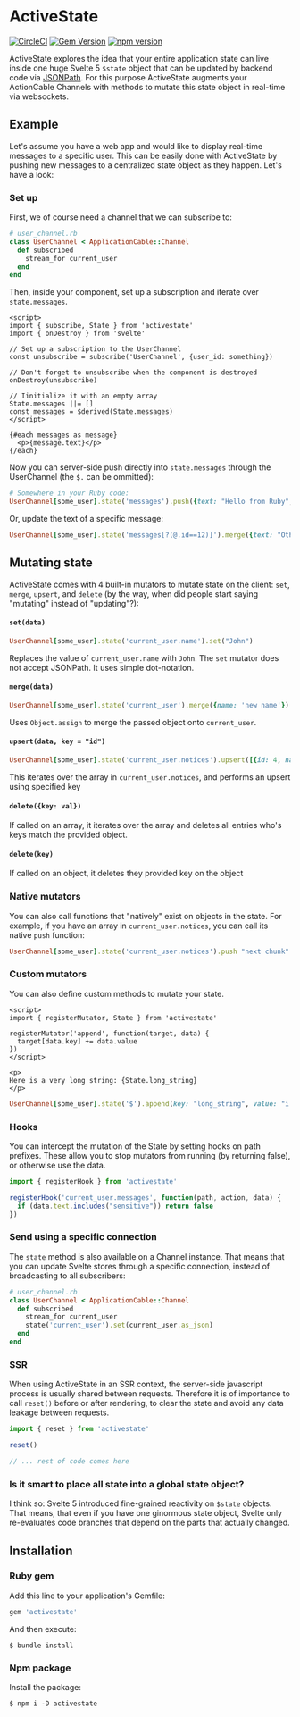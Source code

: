 # ActiveState

[![CircleCI](https://circleci.com/gh/buhrmi/activestate.svg?style=shield)](https://circleci.com/gh/buhrmi/activestate)
[![Gem Version](https://badge.fury.io/rb/activestate.svg)](https://rubygems.org/gems/activestate)
[![npm version](https://badge.fury.io/js/activestate.svg)](https://www.npmjs.com/package/activestate)

ActiveState explores the idea that your entire application state can live inside one huge Svelte 5  `$state` object that can be updated by backend code via [JSONPath](https://en.wikipedia.org/wiki/JSONPath). For this purpose ActiveState augments your ActionCable Channels with methods to mutate this state object in real-time via websockets.

## Example

Let's assume you have a web app and would like to display real-time messages to a specific user. This can be easily done with ActiveState by pushing new messages to a centralized state object as they happen. Let's have a look:

### Set up

First, we of course need a channel that we can subscribe to:

```rb
# user_channel.rb
class UserChannel < ApplicationCable::Channel
  def subscribed
    stream_for current_user
  end
end
```

Then, inside your component, set up a subscription and iterate over `state.messages`.

```svelte
<script>
import { subscribe, State } from 'activestate'
import { onDestroy } from 'svelte'

// Set up a subscription to the UserChannel
const unsubscribe = subscribe('UserChannel', {user_id: something})

// Don't forget to unsubscribe when the component is destroyed
onDestroy(unsubscribe)

// Iinitialize it with an empty array
State.messages ||= []
const messages = $derived(State.messages)
</script>

{#each messages as message}
  <p>{message.text}</p>
{/each}
```

Now you can server-side push directly into `state.messages` through the UserChannel (the `$.` can be ommitted):

```rb
# Somewhere in your Ruby code:
UserChannel[some_user].state('messages').push({text: "Hello from Ruby", id: 12})
```

Or, update the text of a specific message:

```rb
UserChannel[some_user].state('messages[?(@.id==12)]').merge({text: "Other text"})
```


## Mutating state

ActiveState comes with 4 built-in mutators to mutate state on the client: `set`, `merge`, `upsert`, and `delete` (by the way, when did people start saying "mutating" instead of "updating"?):

#### `set(data)`

```rb
UserChannel[some_user].state('current_user.name').set("John")
```

Replaces the value of `current_user.name` with `John`. The `set` mutator does not accept JSONPath. It uses simple dot-notation.

#### `merge(data)`

```rb
UserChannel[some_user].state('current_user').merge({name: 'new name'})
```

Uses `Object.assign` to merge the passed object onto `current_user`.

#### `upsert(data, key = "id")`

```rb
UserChannel[some_user].state('current_user.notices').upsert([{id: 4, name: "new name"}])
```

This iterates over the array in `current_user.notices`, and performs an upsert using specified key

#### `delete({key: val})`

If called on an array, it iterates over the array and deletes all entries who's keys match the provided object.

#### `delete(key)`

If called on an object, it deletes they provided key on the object

### Native mutators

You can also call functions that "natively" exist on objects in the state. For example, if you have an array in `current_user.notices`, you can call its native `push` function:

```ruby
UserChannel[some_user].state('current_user.notices').push "next chunk"
```

### Custom mutators

You can also define custom methods to mutate your state.

```svelte
<script>
import { registerMutator, State } from 'activestate'

registerMutator('append', function(target, data) {
  target[data.key] += data.value
})
</script>

<p>
Here is a very long string: {State.long_string}
</p>
```

```ruby
UserChannel[some_user].state('$').append(key: "long_string", value: "i am being appended")
```

### Hooks

You can intercept the mutation of the State by setting hooks on path prefixes. These allow you to
stop mutators from running (by returning false), or otherwise use the data.

```js
import { registerHook } from 'activestate'

registerHook('current_user.messages', function(path, action, data) {
  if (data.text.includes("sensitive")) return false
})
```

### Send using a specific connection

The `state` method is also available on a Channel instance. That means that you can update Svelte stores through a specific connection, instead of broadcasting to all subscribers:

```rb
# user_channel.rb
class UserChannel < ApplicationCable::Channel
  def subscribed
    stream_for current_user
    state('current_user').set(current_user.as_json)
  end
end
```

### SSR

When using ActiveState in an SSR context, the server-side javascript process is usually shared between requests. Therefore it is of importance to call `reset()` before or after rendering, to clear the state and avoid any data leakage between requests.

```js
import { reset } from 'activestate'

reset()

// ... rest of code comes here
```

### Is it smart to place all state into a global state object?

I think so: Svelte 5 introduced fine-grained reactivity on `$state` objects. That means, that even if you have one ginormous state object, Svelte only re-evaluates code branches that depend on the parts that actually changed.

## Installation

### Ruby gem

Add this line to your application's Gemfile:

```ruby
gem 'activestate'
```

And then execute:

    $ bundle install

### Npm package

Install the package:

    $ npm i -D activestate

